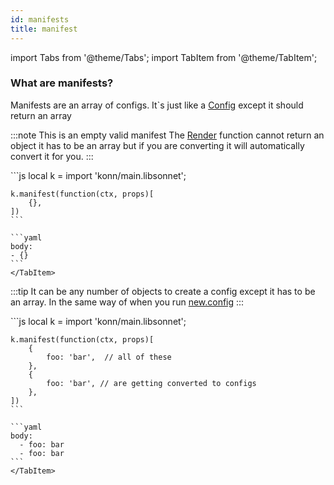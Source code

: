 ```yaml
---
id: manifests
title: manifest
---
```


import Tabs from '@theme/Tabs';
import TabItem from '@theme/TabItem';

### What are manifests?

Manifests are an array of configs.
It`s just like a [Config](config) except it should return an array


:::note
This is an empty valid manifest
The [Render](api/manifest/api-manifest-render) function cannot return an object it has to be an array but if you are converting it will automatically convert it for you.
:::

<Tabs>
    <TabItem value="jsonnet" label="Jsonnet" default>
    ```js
    local k = import 'konn/main.libsonnet';

    k.manifest(function(ctx, props)[
        {},
    ])
    ```
  </TabItem>
  <TabItem value="yaml" label="YAML Output">

    ```yaml
    body:
    - {}
    ```
    </TabItem>
</Tabs>

:::tip
It can be any number of objects to create a config except it has to be an array.
In the same way of when you run [new.config](api/config/api-config-new)
:::

<Tabs>
    <TabItem value="jsonnet" label="Jsonnet" default>
    ```js
    local k = import 'konn/main.libsonnet';

    k.manifest(function(ctx, props)[
        {
            foo: 'bar',  // all of these 
        },
        {
            foo: 'bar', // are getting converted to configs
        },
    ])
    ```
  </TabItem>
  <TabItem value="yaml" label="YAML Output">

    ```yaml
    body:
      - foo: bar
      - foo: bar
    ```
    </TabItem>
</Tabs>